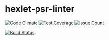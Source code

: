 # hexlet-psr-linter

[![Code Climate](https://codeclimate.com/github/maoeye18/hexlet-psr-linter/badges/gpa.svg)](https://codeclimate.com/github/maoeye18/hexlet-psr-linter)
[![Test Coverage](https://codeclimate.com/github/maoeye18/hexlet-psr-linter/badges/coverage.svg)](https://codeclimate.com/github/maoeye18/hexlet-psr-linter/coverage)
[![Issue Count](https://codeclimate.com/github/maoeye18/hexlet-psr-linter/badges/issue_count.svg)](https://codeclimate.com/github/maoeye18/hexlet-psr-linter)

[![Build Status](https://travis-ci.org/maoeye18/hexlet-psr-linter.svg?branch=master)](https://travis-ci.org/maoeye18/hexlet-psr-linter)
